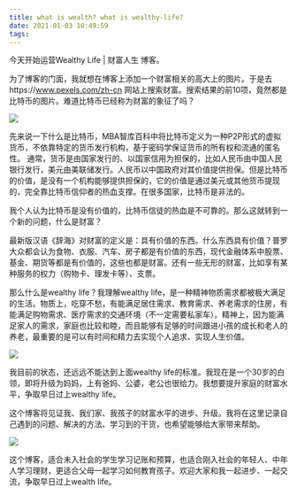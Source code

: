 ```yaml
---
title: what is wealth? what is wealthy-life?
date: 2021-01-03 10:49:59
tags:
---
```


今天开始运营Wealthy Life | 财富人生 博客。

为了博客的门面，我就想在博客上添加一个财富相关的高大上的图片。于是去https://www.pexels.com/zh-cn 网站上搜索财富。搜索结果的前10项，竟然都是比特币的图片。难道比特币已经称为财富的象征了吗？

![](pexels-david-mcbee-730564.jpg)

先来说一下什么是比特币，MBA智库百科中将比特币定义为一种P2P形式的虚拟货币，不依靠特定的货币发行机构，基于密码学保证货币的所有权和流通的匿名性。
通常，货币是由国家发行的、以国家信用为担保的，比如人民币由中国人民银行发行，美元由美联储发行。人民币以中国政府对其价值提供担保。但是比特币的价值，是没有一个机构能够提供担保的，它的价值是通过美元或其他货币提现的，完全靠比特币信仰者的热血支撑。在很多国家，比特币是非法的。

我个人认为比特币是没有价值的，比特币信徒的热血是不可靠的。那么这就转到一个新的问题，什么是财富？

最新版汉语《辞海》对财富的定义是：具有价值的东西。什么东西具有价值？普罗大众都会认为食物、衣服、汽车、房子都是有价值的东西，现代金融体系中股票、基金、期货等都是有价值的，这些也都是财富。还有一些无形的财富，比如享有某种服务的权力（购物卡、理发卡等）、支票。

那么什么是wealthy life？我理解wealthy life，是一种精神物质需求都被极大满足的生活。物质上，吃穿不愁，有能满足居住需求、教育需求、养老需求的住房，有能满足购物需求、医疗需求的交通环境（不一定需要私家车）。精神上，因为能满足家人的需求，家庭也比较和睦，而且能够有足够的时间跟进小孩的成长和老人的养老，最重要的是可以有时间和精力去实现个人追求、实现人生价值。

![](pexels-victoria-borodinova-1620653.jpg)

我目前的状态，还远远不能达到上面wealthy life的标准。我现在是一个30岁的白领，即将升级为妈妈，上有爸妈、公婆，老公也很给力。我想要提升家庭的财富水平，争取早日过上wealthy life。

这个博客将见证我、我们家、我孩子的财富水平的进步、升级。我将在这里记录自己遇到的问题、解决的方法、学习到的干货，也希望能够给大家带来帮助。

![](pexels-cottonbro-3943723.jpg)

这个博客，适合未入社会的学生学习记账和预算，也适合刚入社会的年轻人、中年人学习理财，更适合父母一起学习如何教育孩子。欢迎大家和我一起进步、一起交流，争取早日过上wealth life。